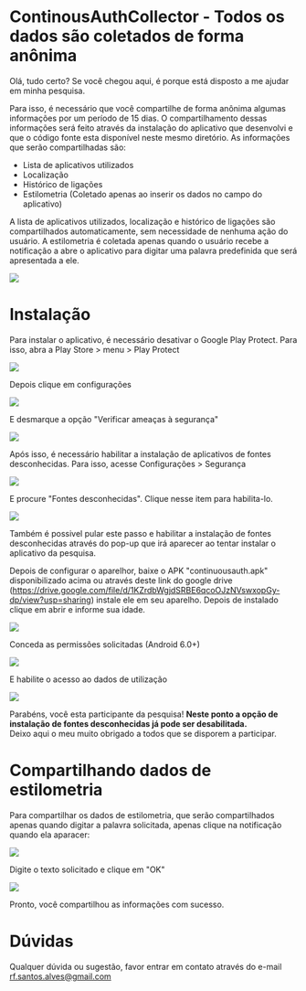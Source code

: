 # ContinousAuthCollector - Todos os dados são coletados de forma anônima

Olá, tudo certo?
Se você chegou aqui, é porque está disposto a me ajudar em minha pesquisa.

Para isso, é necessário que você compartilhe de forma anônima algumas informações por um período de 15 dias.
O compartilhamento dessas informações será feito através da instalação do aplicativo que desenvolvi e que o código fonte esta disponível neste mesmo diretório. As informações que serão compartilhadas são:

- Lista de aplicativos utilizados
- Localização
- Histórico de ligações
- Estilometria (Coletado apenas ao inserir os dados no campo do aplicativo)

A lista de aplicativos utilizados, localização e histórico de ligações são compartilhados automaticamente, sem necessidade de nenhuma ação do usuário. A estilometria é coletada apenas quando o usuário recebe a notificação a abre o aplicativo para digitar uma palavra predefinida que será apresentada a ele.

![](readme_images/IMG_COLETA.jpg)

# Instalação
Para instalar o aplicativo, é necessário desativar o Google Play Protect.
Para isso, abra a Play Store > menu > Play Protect

![](readme_images/IMG_MENU_PLAY_PROTECT.jpg)

Depois clique em configurações

![](readme_images/IMG_PLAY_PROTECT_CONFIG.jpg)

E desmarque a opção "Verificar ameaças à segurança"

![](readme_images/IMG_DISABLE_PLAY_PROTECT.jpg)

Após isso, é necessário habilitar a instalação de aplicativos de fontes desconhecidas.
Para isso, acesse Configurações > Segurança 

![](readme_images/IMG_SEGURANCA.jpg)

E procure "Fontes desconhecidas". Clique nesse item para habilita-lo.

![](readme_images/IMG_FONTES_DESC.jpg)

Também é possivel pular este passo e habilitar a instalação de fontes desconhecidas através do pop-up que irá aparecer ao tentar instalar o aplicativo da pesquisa.

Depois de configurar o aparelhor, baixe o APK "continuousauth.apk" disponibilizado acima ou através deste link do google drive (https://drive.google.com/file/d/1KZrdbWgjdSRBE6qcoOJzNVswxopGy-dp/view?usp=sharing) instale ele em seu aparelho. Depois de instalado clique em abrir e informe sua idade.

![](readme_images/IMG_IDADE.jpg)

Conceda as permissões solicitadas (Android 6.0+)

![](readme_images/IMG_PERMISSOES.jpg)

E habilite o acesso ao dados de utilização

![](readme_images/IMG_DADOS_UTILIZACAO.jpg)

Parabéns, você esta participante da pesquisa!
**Neste ponto a opção de instalação de fontes desconhecidas já pode ser desabilitada.**  
Deixo aqui o meu muito obrigado a todos que se disporem a participar.

# Compartilhando dados de estilometria

Para compartilhar os dados de estilometria, que serão compartilhados apenas quando digitar a palavra solicitada, apenas clique na notificação quando ela aparacer:

![](readme_images/IMG_NOTIFICACAO.jpg)

Digite o texto solicitado e clique em "OK"

![](readme_images/IMG_COLETA.jpg)

Pronto, você compartilhou as informações com sucesso.

# Dúvidas

Qualquer dúvida ou sugestão, favor entrar em contato através do e-mail rf.santos.alves@gmail.com

